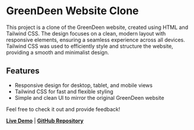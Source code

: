 # GreenDeen Website Clone

This project is a clone of the GreenDeen website, created using HTML and Tailwind CSS. The design focuses on a clean, modern layout with responsive elements, ensuring a seamless experience across all devices. Tailwind CSS was used to efficiently style and structure the website, providing a smooth and minimalist design.

## Features
- Responsive design for desktop, tablet, and mobile views
- Tailwind CSS for fast and flexible styling
- Simple and clean UI to mirror the original GreenDeen website

Feel free to check it out and provide feedback!

[**Live Demo**](https://javith06.github.io/Greenden-Clone/) | [**GitHub Repository**](https://github.com/Javith06/Greenden-Clone.git)
